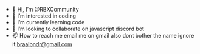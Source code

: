 - 👋 Hi, I’m @RBXCommunity
- 👀 I’m interested in coding
- 🌱 I’m currently learning code
- 💞️ I’m looking to collaborate on javascript discord bot
- 📫 How to reach me email me on gmail also dont bother the name ignore it braalbndr@gmail.com

<!---
RBXCommunity/RBXCommunity is a ✨ special ✨ repository because its `README.md` (this file) appears on your GitHub profile.
You can click the Preview link to take a look at your changes.
--->
